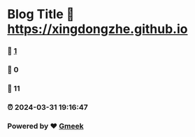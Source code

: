 # Blog Title :link: https://xingdongzhe.github.io 
### :page_facing_up: [1](https://xingdongzhe.github.io/tag.html) 
### :speech_balloon: 0 
### :hibiscus: 11 
### :alarm_clock: 2024-03-31 19:16:47 
### Powered by :heart: [Gmeek](https://github.com/Meekdai/Gmeek)
